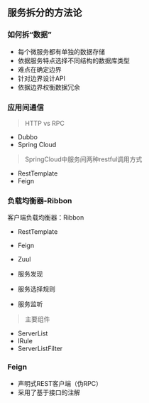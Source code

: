 ## 服务拆分的方法论

### 如何拆“数据”

* 每个微服务都有单独的数据存储
* 依据服务特点选择不同结构的数据库类型
* 难点在确定边界
* 针对边界设计API
* 依据边界权衡数据冗余

### 应用间通信

> HTTP vs RPC
* Dubbo
* Spring Cloud

> SpringCloud中服务间两种restful调用方式
* RestTemplate
* Feign

### 负载均衡器-Ribbon

客户端负载均衡器：Ribbon

* RestTemplate
* Feign
* Zuul

* 服务发现
* 服务选择规则
* 服务监听

> 主要组件

* ServerList
* IRule
* ServerListFilter

### Feign

* 声明式REST客户端（伪RPC）
* 采用了基于接口的注解
